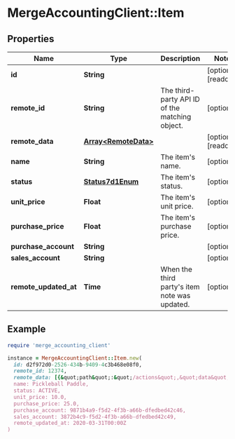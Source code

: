# MergeAccountingClient::Item

## Properties

| Name | Type | Description | Notes |
| ---- | ---- | ----------- | ----- |
| **id** | **String** |  | [optional][readonly] |
| **remote_id** | **String** | The third-party API ID of the matching object. | [optional] |
| **remote_data** | [**Array&lt;RemoteData&gt;**](RemoteData.md) |  | [optional][readonly] |
| **name** | **String** | The item&#39;s name. | [optional] |
| **status** | [**Status7d1Enum**](Status7d1Enum.md) | The item&#39;s status. | [optional] |
| **unit_price** | **Float** | The item&#39;s unit price. | [optional] |
| **purchase_price** | **Float** | The item&#39;s purchase price. | [optional] |
| **purchase_account** | **String** |  | [optional] |
| **sales_account** | **String** |  | [optional] |
| **remote_updated_at** | **Time** | When the third party&#39;s item note was updated. | [optional] |

## Example

```ruby
require 'merge_accounting_client'

instance = MergeAccountingClient::Item.new(
  id: d2f972d0-2526-434b-9409-4c3b468e08f0,
  remote_id: 12374,
  remote_data: [{&quot;path&quot;:&quot;/actions&quot;,&quot;data&quot;:[&quot;Varies by platform&quot;]}],
  name: Pickleball Paddle,
  status: ACTIVE,
  unit_price: 10.0,
  purchase_price: 25.0,
  purchase_account: 9871b4a9-f5d2-4f3b-a66b-dfedbed42c46,
  sales_account: 3872b4c9-f5d2-4f3b-a66b-dfedbed42c49,
  remote_updated_at: 2020-03-31T00:00Z
)
```

